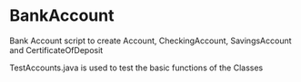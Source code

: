 # BankAccount
Bank Account script to create Account, CheckingAccount, SavingsAccount and CertificateOfDeposit

TestAccounts.java is used to test the basic functions of the Classes
